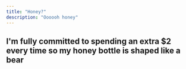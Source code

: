 ```yaml
---
title: "Honey?"
description: "Oooooh honey"
---
```

## I'm fully committed to spending an extra $2 every time so my honey bottle is shaped like a bear
